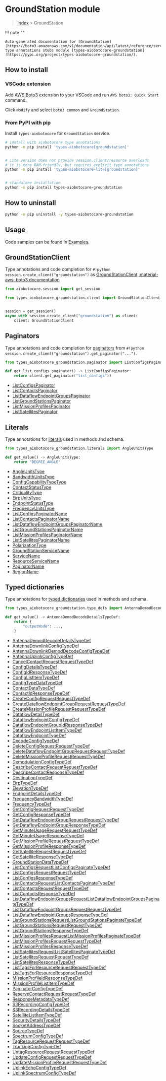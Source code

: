 # GroundStation module

> [Index](../README.md) > GroundStation


!!! note ""

    Auto-generated documentation for [GroundStation](https://boto3.amazonaws.com/v1/documentation/api/latest/reference/services/groundstation.html#GroundStation)
    type annotations stubs module [types-aiobotocore-groundstation](https://pypi.org/project/types-aiobotocore-groundstation/).

## How to install

### VSCode extension

Add [AWS Boto3](https://marketplace.visualstudio.com/items?itemName=Boto3typed.boto3-ide)
extension to your VSCode and run `AWS boto3: Quick Start` command.

Click `Modify` and select `boto3 common` and `GroundStation`.

### From PyPI with pip

Install `types-aiobotocore` for `GroundStation` service.

```bash
# install with aiobotocore type annotations
python -m pip install 'types-aiobotocore[groundstation]'


# Lite version does not provide session.client/resource overloads
# it is more RAM-friendly, but requires explicit type annotations
python -m pip install 'types-aiobotocore-lite[groundstation]'


# standalone installation
python -m pip install types-aiobotocore-groundstation
```



## How to uninstall

```bash
python -m pip uninstall -y types-aiobotocore-groundstation
```

## Usage

Code samples can be found in [Examples](./usage.md).

## GroundStationClient

Type annotations and code completion for  `#!python session.create_client("groundstation")` as [GroundStationClient](./client.md)
[:material-aws: boto3 documentation](https://boto3.amazonaws.com/v1/documentation/api/latest/reference/services/groundstation.html#GroundStation.Client)

```python title="Usage example"
from aiobotocore.session import get_session

from types_aiobotocore_groundstation.client import GroundStationClient


session = get_session()
async with session.create_client("groundstation") as client:
    client: GroundStationClient
```


## Paginators

Type annotations and code completion for
[paginators](./paginators.md)
from `#!python session.create_client("groundstation").get_paginator("...")`.

```python title="Usage example"
from types_aiobotocore_groundstation.paginator import ListConfigsPaginator

def get_list_configs_paginator() -> ListConfigsPaginator:
    return client.get_paginator("list_configs"))
```

- [ListConfigsPaginator](./paginators.md#listconfigspaginator)
- [ListContactsPaginator](./paginators.md#listcontactspaginator)
- [ListDataflowEndpointGroupsPaginator](./paginators.md#listdataflowendpointgroupspaginator)
- [ListGroundStationsPaginator](./paginators.md#listgroundstationspaginator)
- [ListMissionProfilesPaginator](./paginators.md#listmissionprofilespaginator)
- [ListSatellitesPaginator](./paginators.md#listsatellitespaginator)








## Literals

Type annotations for [literals](./literals.md) used in methods and schema.

```python title="Usage example"
from types_aiobotocore_groundstation.literals import AngleUnitsType

def get_value() -> AngleUnitsType:
    return "DEGREE_ANGLE"
```

- [AngleUnitsType](./literals.md#angleunitstype)
- [BandwidthUnitsType](./literals.md#bandwidthunitstype)
- [ConfigCapabilityTypeType](./literals.md#configcapabilitytypetype)
- [ContactStatusType](./literals.md#contactstatustype)
- [CriticalityType](./literals.md#criticalitytype)
- [EirpUnitsType](./literals.md#eirpunitstype)
- [EndpointStatusType](./literals.md#endpointstatustype)
- [FrequencyUnitsType](./literals.md#frequencyunitstype)
- [ListConfigsPaginatorName](./literals.md#listconfigspaginatorname)
- [ListContactsPaginatorName](./literals.md#listcontactspaginatorname)
- [ListDataflowEndpointGroupsPaginatorName](./literals.md#listdataflowendpointgroupspaginatorname)
- [ListGroundStationsPaginatorName](./literals.md#listgroundstationspaginatorname)
- [ListMissionProfilesPaginatorName](./literals.md#listmissionprofilespaginatorname)
- [ListSatellitesPaginatorName](./literals.md#listsatellitespaginatorname)
- [PolarizationType](./literals.md#polarizationtype)
- [GroundStationServiceName](./literals.md#groundstationservicename)
- [ServiceName](./literals.md#servicename)
- [ResourceServiceName](./literals.md#resourceservicename)
- [PaginatorName](./literals.md#paginatorname)
- [RegionName](./literals.md#regionname)




## Typed dictionaries

Type annotations for [typed dictionaries](./type_defs.md) used in methods and schema.

```python title="Usage example"
from types_aiobotocore_groundstation.type_defs import AntennaDemodDecodeDetailsTypeDef

def get_value() -> AntennaDemodDecodeDetailsTypeDef:
    return {
        "outputNode": ...,
    }
```

- [AntennaDemodDecodeDetailsTypeDef](./type_defs.md#antennademoddecodedetailstypedef)
- [AntennaDownlinkConfigTypeDef](./type_defs.md#antennadownlinkconfigtypedef)
- [AntennaDownlinkDemodDecodeConfigTypeDef](./type_defs.md#antennadownlinkdemoddecodeconfigtypedef)
- [AntennaUplinkConfigTypeDef](./type_defs.md#antennauplinkconfigtypedef)
- [CancelContactRequestRequestTypeDef](./type_defs.md#cancelcontactrequestrequesttypedef)
- [ConfigDetailsTypeDef](./type_defs.md#configdetailstypedef)
- [ConfigIdResponseTypeDef](./type_defs.md#configidresponsetypedef)
- [ConfigListItemTypeDef](./type_defs.md#configlistitemtypedef)
- [ConfigTypeDataTypeDef](./type_defs.md#configtypedatatypedef)
- [ContactDataTypeDef](./type_defs.md#contactdatatypedef)
- [ContactIdResponseTypeDef](./type_defs.md#contactidresponsetypedef)
- [CreateConfigRequestRequestTypeDef](./type_defs.md#createconfigrequestrequesttypedef)
- [CreateDataflowEndpointGroupRequestRequestTypeDef](./type_defs.md#createdataflowendpointgrouprequestrequesttypedef)
- [CreateMissionProfileRequestRequestTypeDef](./type_defs.md#createmissionprofilerequestrequesttypedef)
- [DataflowDetailTypeDef](./type_defs.md#dataflowdetailtypedef)
- [DataflowEndpointConfigTypeDef](./type_defs.md#dataflowendpointconfigtypedef)
- [DataflowEndpointGroupIdResponseTypeDef](./type_defs.md#dataflowendpointgroupidresponsetypedef)
- [DataflowEndpointListItemTypeDef](./type_defs.md#dataflowendpointlistitemtypedef)
- [DataflowEndpointTypeDef](./type_defs.md#dataflowendpointtypedef)
- [DecodeConfigTypeDef](./type_defs.md#decodeconfigtypedef)
- [DeleteConfigRequestRequestTypeDef](./type_defs.md#deleteconfigrequestrequesttypedef)
- [DeleteDataflowEndpointGroupRequestRequestTypeDef](./type_defs.md#deletedataflowendpointgrouprequestrequesttypedef)
- [DeleteMissionProfileRequestRequestTypeDef](./type_defs.md#deletemissionprofilerequestrequesttypedef)
- [DemodulationConfigTypeDef](./type_defs.md#demodulationconfigtypedef)
- [DescribeContactRequestRequestTypeDef](./type_defs.md#describecontactrequestrequesttypedef)
- [DescribeContactResponseTypeDef](./type_defs.md#describecontactresponsetypedef)
- [DestinationTypeDef](./type_defs.md#destinationtypedef)
- [EirpTypeDef](./type_defs.md#eirptypedef)
- [ElevationTypeDef](./type_defs.md#elevationtypedef)
- [EndpointDetailsTypeDef](./type_defs.md#endpointdetailstypedef)
- [FrequencyBandwidthTypeDef](./type_defs.md#frequencybandwidthtypedef)
- [FrequencyTypeDef](./type_defs.md#frequencytypedef)
- [GetConfigRequestRequestTypeDef](./type_defs.md#getconfigrequestrequesttypedef)
- [GetConfigResponseTypeDef](./type_defs.md#getconfigresponsetypedef)
- [GetDataflowEndpointGroupRequestRequestTypeDef](./type_defs.md#getdataflowendpointgrouprequestrequesttypedef)
- [GetDataflowEndpointGroupResponseTypeDef](./type_defs.md#getdataflowendpointgroupresponsetypedef)
- [GetMinuteUsageRequestRequestTypeDef](./type_defs.md#getminuteusagerequestrequesttypedef)
- [GetMinuteUsageResponseTypeDef](./type_defs.md#getminuteusageresponsetypedef)
- [GetMissionProfileRequestRequestTypeDef](./type_defs.md#getmissionprofilerequestrequesttypedef)
- [GetMissionProfileResponseTypeDef](./type_defs.md#getmissionprofileresponsetypedef)
- [GetSatelliteRequestRequestTypeDef](./type_defs.md#getsatelliterequestrequesttypedef)
- [GetSatelliteResponseTypeDef](./type_defs.md#getsatelliteresponsetypedef)
- [GroundStationDataTypeDef](./type_defs.md#groundstationdatatypedef)
- [ListConfigsRequestListConfigsPaginateTypeDef](./type_defs.md#listconfigsrequestlistconfigspaginatetypedef)
- [ListConfigsRequestRequestTypeDef](./type_defs.md#listconfigsrequestrequesttypedef)
- [ListConfigsResponseTypeDef](./type_defs.md#listconfigsresponsetypedef)
- [ListContactsRequestListContactsPaginateTypeDef](./type_defs.md#listcontactsrequestlistcontactspaginatetypedef)
- [ListContactsRequestRequestTypeDef](./type_defs.md#listcontactsrequestrequesttypedef)
- [ListContactsResponseTypeDef](./type_defs.md#listcontactsresponsetypedef)
- [ListDataflowEndpointGroupsRequestListDataflowEndpointGroupsPaginateTypeDef](./type_defs.md#listdataflowendpointgroupsrequestlistdataflowendpointgroupspaginatetypedef)
- [ListDataflowEndpointGroupsRequestRequestTypeDef](./type_defs.md#listdataflowendpointgroupsrequestrequesttypedef)
- [ListDataflowEndpointGroupsResponseTypeDef](./type_defs.md#listdataflowendpointgroupsresponsetypedef)
- [ListGroundStationsRequestListGroundStationsPaginateTypeDef](./type_defs.md#listgroundstationsrequestlistgroundstationspaginatetypedef)
- [ListGroundStationsRequestRequestTypeDef](./type_defs.md#listgroundstationsrequestrequesttypedef)
- [ListGroundStationsResponseTypeDef](./type_defs.md#listgroundstationsresponsetypedef)
- [ListMissionProfilesRequestListMissionProfilesPaginateTypeDef](./type_defs.md#listmissionprofilesrequestlistmissionprofilespaginatetypedef)
- [ListMissionProfilesRequestRequestTypeDef](./type_defs.md#listmissionprofilesrequestrequesttypedef)
- [ListMissionProfilesResponseTypeDef](./type_defs.md#listmissionprofilesresponsetypedef)
- [ListSatellitesRequestListSatellitesPaginateTypeDef](./type_defs.md#listsatellitesrequestlistsatellitespaginatetypedef)
- [ListSatellitesRequestRequestTypeDef](./type_defs.md#listsatellitesrequestrequesttypedef)
- [ListSatellitesResponseTypeDef](./type_defs.md#listsatellitesresponsetypedef)
- [ListTagsForResourceRequestRequestTypeDef](./type_defs.md#listtagsforresourcerequestrequesttypedef)
- [ListTagsForResourceResponseTypeDef](./type_defs.md#listtagsforresourceresponsetypedef)
- [MissionProfileIdResponseTypeDef](./type_defs.md#missionprofileidresponsetypedef)
- [MissionProfileListItemTypeDef](./type_defs.md#missionprofilelistitemtypedef)
- [PaginatorConfigTypeDef](./type_defs.md#paginatorconfigtypedef)
- [ReserveContactRequestRequestTypeDef](./type_defs.md#reservecontactrequestrequesttypedef)
- [ResponseMetadataTypeDef](./type_defs.md#responsemetadatatypedef)
- [S3RecordingConfigTypeDef](./type_defs.md#s3recordingconfigtypedef)
- [S3RecordingDetailsTypeDef](./type_defs.md#s3recordingdetailstypedef)
- [SatelliteListItemTypeDef](./type_defs.md#satellitelistitemtypedef)
- [SecurityDetailsTypeDef](./type_defs.md#securitydetailstypedef)
- [SocketAddressTypeDef](./type_defs.md#socketaddresstypedef)
- [SourceTypeDef](./type_defs.md#sourcetypedef)
- [SpectrumConfigTypeDef](./type_defs.md#spectrumconfigtypedef)
- [TagResourceRequestRequestTypeDef](./type_defs.md#tagresourcerequestrequesttypedef)
- [TrackingConfigTypeDef](./type_defs.md#trackingconfigtypedef)
- [UntagResourceRequestRequestTypeDef](./type_defs.md#untagresourcerequestrequesttypedef)
- [UpdateConfigRequestRequestTypeDef](./type_defs.md#updateconfigrequestrequesttypedef)
- [UpdateMissionProfileRequestRequestTypeDef](./type_defs.md#updatemissionprofilerequestrequesttypedef)
- [UplinkEchoConfigTypeDef](./type_defs.md#uplinkechoconfigtypedef)
- [UplinkSpectrumConfigTypeDef](./type_defs.md#uplinkspectrumconfigtypedef)

